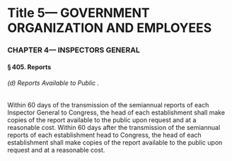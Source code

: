 
# Title 5— GOVERNMENT ORGANIZATION AND EMPLOYEES
### CHAPTER 4— INSPECTORS GENERAL
#### § 405. Reports
###### (d) Reports Available to Public .

Within 60 days of the transmission of the semiannual reports of each Inspector General to Congress, the head of each establishment shall make copies of the report available to the public upon request and at a reasonable cost. Within 60 days after the transmission of the semiannual reports of each establishment head to Congress, the head of each establishment shall make copies of the report available to the public upon request and at a reasonable cost.
